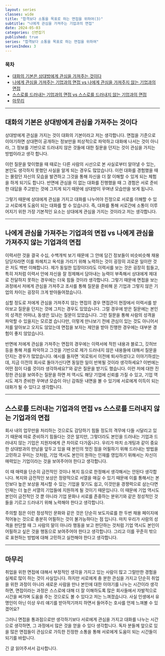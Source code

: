 ```yaml
---
layout: series
classes: wide
title: "합격보다 소통을 목표로 하는 면접을 위하여(3)"
subtitle: "나에게 관심을 가져주는 기업과의 면접"
date: 2024-05-03
categories: 신변잡기
published: true
series: "합격보다 소통을 목표로 하는 면접을 위하여"
seriesIndex: 3
---
```


### 목차

- [대화의 기본은 상대방에게 관심을 가져주는 것이다](#대화의-기본은-상대방에게-관심을-가져주는-것이다)
- [나에게 관심을 가져주는 기업과의 면접 vs 나에게 관심을 가져주지 않는 기업과의 면접](#나에게-관심을-가져주는-기업과의-면접-vs-나에게-관심을-가져주지-않는-기업과의-면접)
- [스스로를 드러내는 기업과의 면접 vs 스스로를 드러내지 않는 기업과의 면접](#스스로를-드러내는-기업과의-면접-vs-스스로를-드러내지-않는-기업과의-면접)
- [마무리](#마무리)

---

## 대화의 기본은 상대방에게 관심을 가져주는 것이다

상대방에게 관심을 가지는 것이 대화의 기본이라고 저는 생각합니다. 면접을 기준으로 이야기하면 상대편이 공개하는 정보만을 피상적으로
 파악하고 대화에 나서는 것이 아니라, 그 정보를 기반으로 드러내지 않은 것들에 대한 질문을 던지는 것이 관심을 가지는 방법이라고 생각
합니다.

이런 질문을 맞이했을 때 때로는 다른 사람의 시선으로 본 사실로부터 알아낼 수 있는, 본인도 생각하지 못했던 사실을 알게 되는 경우도
 많았습니다. 이런 대화를 경험했을 때는 몰랐던 자신의 모습을 발견하고 그것을 통해 자신을 더 잘 이해할 수 있게 되는 체험을 하게
 되기도 합니다. 반면에 관심을 이 없는 대화를 진행했을 때 그 경험은 서로 준비한 대답을 주고받는 것에 그치게 되기 때문에 상대방이
 꾸며낸 모습만을 보게 됩니다.

그렇기 때문에 상대에게 관심을 가지고 대화를 나누어야 진정으로 서로를 이해할 수 있고 서로에게 도움이 되는 대화를 할 수 있습니다. 즉,
 대화를 통해 서로간에 소통이 이루어지기 위한 가장 기본적인 요소는 상대에게 관심을 가지는 것이라고 저는 생각합니다.

---

## 나에게 관심을 가져주는 기업과의 면접 vs 나에게 관심을 가져주지 않는 기업과의 면접

이력서란 것을 결국 수십, 수백개씩 보기 때문에 그 안에 담긴 정보들이 비슷비슷해 채용 담당자라면 이를 파헤치고 옥석을 가리기 위해 노력하는
 것이 굉장히 괴로운 일이란 것은 저도 백번 이해합니다. 제가 동일한 입장이더라도 이력서를 보는 것은 굉장히 힘들고, 특히 저처럼 이력서 안에
 자신을 잘 정제해서 담아내는 능력이 부족해서 상대에게 제대로 전달하지 못하는 경우에는 더욱 힘들 것이라 생각합니다. 그렇기 때문에 면접을
 보는 과정에서 저에게 관심을 가져주고 조사를 통해 질문을 준비해 온 기업과 그렇지 않은 기업의 차이는 굉장히 크게 받아들여졌습니다.

심할 정도로 저에게 관심을 가져주지 않는 면접의 경우 면접관이 현장에서 이력서를 받아보고 질문을 던지는 것에 그치는 경우도 있었습니다. 그럴
 경우에 받은 질문에는 본인의 성격은 어떠냐, 동생은 있냐는 질문이 있었습니다. 그런 질문을 통해 사람의 성격을 파악할 수 있을지는 모르겠
습니다만, 이렇게 만나보기 전에 관심이 있는 것도 아니어서 저를 알아보고 오지도 않았는데 면접을 보자는 제안을 받아 진행한 경우에는 대부분
 경험이 좋지 않았습니다.

반면에 저에게 관심을 가져주는 면접의 경우에는 이력서에 적힌 내용과 블로그, 깃허브 등을 통해 저를 파악하고 그것을 기반으로 제가 드러내지
 않은 내용들에 대해서 질문을 던지는 경우가 많았습니다. 예시를 들자면 '외로워서 이전에 퇴사하셨다고 이야기하셨는데, 지금 이전의 회사로
 돌아가신다면 동일한 일이 반복될 것이라 생각하세요? 이번에는 어떤 점이 다를 것이라 생각하세요?'와 같은 질문을 받기도 했습니다. 이런
 저에 대한 진정한 관심을 보여주는 질문을 하면 저 역시도 해당 기업에 신뢰를 가질 수 있고, 기업 역시도 제가 준비한 꾸며낸 모습이 아닌
 감춰둔 내면을 볼 수 있기에 서로에게 이득이 되는 대화가 될 수 있다고 생각합니다.

---

## 스스로를 드러내는 기업과의 면접 vs 스스로를 드러내지 않는 기업과의 면접

회사 내의 업무만을 처리하는 것으로도 감당하기 힘들 정도의 격무에 다들 시달리고 있기 때문에 따로 준비하기 힘들다는 것은 알지만,
 그렇더라도 본인을 드러내는 기업과 드러내지 않는 기업은 지원자에게 큰 차이로 다가옵니다. 우리가 마치 소개팅과 같이 중요한 상대방과의
 만남을 앞두고 있을 때 본인의 멋진 점을 어필하기 위해 드러내는 방법을 고민하고 꾸미는 것처럼, 기업 역시도 본인이 원하는 인재를 영입하기
 위해서는 자신이 매력있는 기업이라는 것을 보여주어야 한다고 생각합니다.

이 때 매력을 단순히 금전적인 것이나 복지 등으로 한정해서 생각해서는 안된다 생각합니다. 복지와 금전적인 보상은 정량적으로 서열을 매길 수
 있기 때문에 이를 통해서는 본인보다 높은 보상을 제시할 수 있는 기업을 찾기도 쉽고, 이것만을 경쟁력으로 삼는다면 인재는 더 높은 서열의
 기업들에 지원하게 될 것이기 때문입니다. 이 때문에 기업 역시도 본인이 금전적인 것 뿐 아니라 기업 문화나 서로를 존중하는 분위기와 같은
 정성적인 것들을 기르고 드러내기 위해 노력해야 한다고 생각합니다.

주의할 점은 이런 정성적인 문화와 같은 것은 단순히 보도자료를 한 두번 채용 페이지에 적어놓는 것으로 충분히 어필하는 것이 불가능하다는 점
입니다. 마치 우리가 사람의 성격을 판단할 때 그 사람의 말이 아니라 행동을 보고 판단하는 것처럼 기업 역시도 본인이 어필하고 싶은 것을
 행동으로 보여주어야 한다고 생각합니다. 그리고 이를 꾸준히 밖으로 표현하는 방법에 대해 고민하고 실천해야 한다고 생각합니다.

---

## 마무리

취업을 위한 면접에 대해서 부정적인 생각을 가지고 있는 사람이 많고 그럴만한 경험을 실제로 많이 하는 것이 사실입니다. 하지만 서로에게 충
분한 관심을 가지고 단순히 취업을 위한 과정이 아니라 새로운 사람을 만나 본인에 대한 이야기를 나누는 시간이라 생각하면, 면접이라는 과정은
 스스로에 대해 더 잘 이해하도록 많은 회사들에서 자발적으로 시간을 써가며 도움을 주는 것으로도 볼 수 있다고 저는 느껴졌습니다.
 사실 인생에서 유명인이 아닌 이상 우리 얘기를 받아적기까지 하면서 들어주는 호사를 언제 느껴볼 수 있겠어요?

그러니 면접을 통과점으로만 생각하기보다 서로에게 관심을 가지고 대화를 나누는 시간으로 생각하면, 그 과정에서 많은 것을 얻을 수
 있다 생각합니다. 독자 분들께 앞으로 있을 많은 면접들이 관심으로 가득한 진정한 소통을 통해 서로에게 도움이 되는 시간들이 되기를 바랍니다.

긴 글 읽어주셔서 감사합니다.
